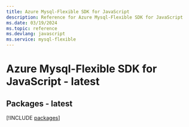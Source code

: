 ```yaml
---
title: Azure Mysql-Flexible SDK for JavaScript
description: Reference for Azure Mysql-Flexible SDK for JavaScript
ms.date: 03/19/2024
ms.topic: reference
ms.devlang: javascript
ms.service: mysql-flexible
---
```

# Azure Mysql-Flexible SDK for JavaScript - latest
## Packages - latest
[!INCLUDE [packages](mysql-flexible-index.md)]